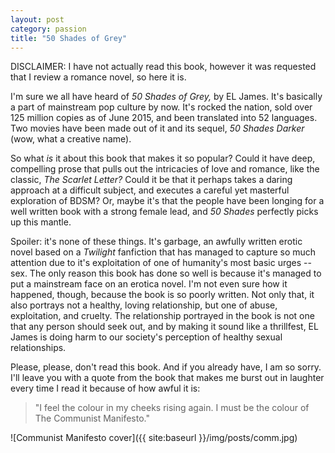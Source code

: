 ```yaml
---
layout: post
category: passion
title: "50 Shades of Grey"
---
```


DISCLAIMER: I have not actually read this book, however it was requested that I review a romance novel, so here it is.

I'm sure we all have heard of *50 Shades of Grey,* by EL James. It's basically a part of mainstream pop culture by now. It's rocked the nation, sold over 125 million copies as of June 2015, and been translated into 52 languages. Two movies have been made out of it and its sequel, *50 Shades Darker* (wow, what a creative name). 

So what *is* it about this book that makes it so popular? Could it have deep, compelling prose that pulls out the intricacies of love and romance, like the classic, *The Scarlet Letter?* Could it be that it perhaps takes a daring approach at a difficult subject, and executes a careful yet masterful exploration of BDSM? Or, maybe it's that the people have been longing for a well written book with a strong female lead, and *50 Shades* perfectly picks up this mantle.

Spoiler: it's none of these things. It's garbage, an awfully written erotic novel based on a *Twilight* fanfiction that has managed to capture so much attention due to it's exploitation of one of humanity's most basic urges -- sex. The only reason this book has done so well is because it's managed to put a mainstream face on an erotica novel. I'm not even sure how it happened, though, because the book is so poorly written. Not only that, it also portrays not a healthy, loving relationship, but one of abuse, exploitation, and cruelty. The relationship portrayed in the book is not one that any person should seek out, and by making it sound like a thrillfest, EL James is doing harm to our society's perception of healthy sexual relationships. 

Please, please, don't read this book. And if you already have, I am so sorry. I'll leave you with a quote from the book that makes me burst out in laughter every time I read it because of how awful it is:

>"I feel the colour in my cheeks rising again. I must be the colour of The Communist Manifesto."

![Communist Manifesto cover]({{ site:baseurl }}/img/posts/comm.jpg)